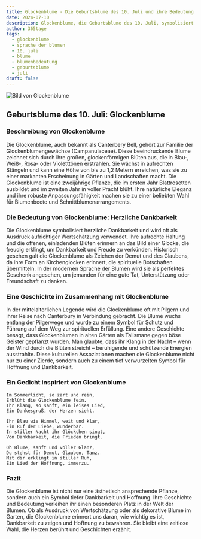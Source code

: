 ```yaml
---
title: Glockenblume - Die Geburtsblume des 10. Juli und ihre Bedeutung
date: 2024-07-10
description: Glockenblume, die Geburtsblume des 10. Juli, symbolisiert Herzliche Dankbarkeit. Erfahre mehr über ihre Geschichte, Bedeutung und Symbolik in der Sprache der Blumen.
author: 365tage
tags:
  - glockenblume
  - sprache der blumen
  - 10. juli
  - blume
  - blumenbedeutung
  - geburtsblume
  - juli
draft: false
---
```


![Bild von Glockenblume](https://cdn.pixabay.com/photo/2018/12/31/02/18/lanterns-3904294_1280.jpg#center)


## Geburtsblume des 10. Juli: Glockenblume

### Beschreibung von Glockenblume

Die Glockenblume, auch bekannt als Canterbery Bell, gehört zur Familie der Glockenblumengewächse (Campanulaceae). Diese beeindruckende Blume zeichnet sich durch ihre großen, glockenförmigen Blüten aus, die in Blau-, Weiß-, Rosa- oder Violetttönen erstrahlen. Sie wächst in aufrechten Stängeln und kann eine Höhe von bis zu 1,2 Metern erreichen, was sie zu einer markanten Erscheinung in Gärten und Landschaften macht. Die Glockenblume ist eine zweijährige Pflanze, die im ersten Jahr Blattrosetten ausbildet und im zweiten Jahr in voller Pracht blüht. Ihre natürliche Eleganz und ihre robuste Anpassungsfähigkeit machen sie zu einer beliebten Wahl für Blumenbeete und Schnittblumenarrangements.

### Die Bedeutung von Glockenblume: Herzliche Dankbarkeit

Die Glockenblume symbolisiert herzliche Dankbarkeit und wird oft als Ausdruck aufrichtiger Wertschätzung verwendet. Ihre aufrechte Haltung und die offenen, einladenden Blüten erinnern an das Bild einer Glocke, die freudig erklingt, um Dankbarkeit und Freude zu verkünden. Historisch gesehen galt die Glockenblume als Zeichen der Demut und des Glaubens, da ihre Form an Kirchenglocken erinnert, die spirituelle Botschaften übermitteln. In der modernen Sprache der Blumen wird sie als perfektes Geschenk angesehen, um jemanden für eine gute Tat, Unterstützung oder Freundschaft zu danken.

### Eine Geschichte im Zusammenhang mit Glockenblume

In der mittelalterlichen Legende wird die Glockenblume oft mit Pilgern und ihrer Reise nach Canterbury in Verbindung gebracht. Die Blume wuchs entlang der Pilgerwege und wurde zu einem Symbol für Schutz und Führung auf dem Weg zur spirituellen Erfüllung. Eine andere Geschichte besagt, dass Glockenblumen in alten Gärten als Talismane gegen böse Geister gepflanzt wurden. Man glaubte, dass ihr Klang in der Nacht – wenn der Wind durch die Blüten streicht – beruhigende und schützende Energien ausstrahlte. Diese kulturellen Assoziationen machen die Glockenblume nicht nur zu einer Zierde, sondern auch zu einem tief verwurzelten Symbol für Hoffnung und Dankbarkeit.

### Ein Gedicht inspiriert von Glockenblume

```
Im Sommerlicht, so zart und rein,  
Erblüht die Glockenblume fein.  
Ihr Klang, so sanft, ein leises Lied,  
Ein Dankesgruß, der Herzen sieht.  

Ihr Blau wie Himmel, weit und klar,  
Ein Ruf der Liebe, wunderbar.  
In stiller Nacht ihr Glöckchen singt,  
Von Dankbarkeit, die Frieden bringt.  

Oh Blume, sanft und voller Glanz,  
Du stehst für Demut, Glauben, Tanz.  
Mit dir erklingt in stiller Ruh,  
Ein Lied der Hoffnung, immerzu.  
```

### Fazit

Die Glockenblume ist nicht nur eine ästhetisch ansprechende Pflanze, sondern auch ein Symbol tiefer Dankbarkeit und Hoffnung. Ihre Geschichte und Bedeutung verleihen ihr einen besonderen Platz in der Welt der Blumen. Ob als Ausdruck von Wertschätzung oder als dekorative Blume im Garten, die Glockenblume erinnert uns daran, wie wichtig es ist, Dankbarkeit zu zeigen und Hoffnung zu bewahren. Sie bleibt eine zeitlose Wahl, die Herzen berührt und Geschichten erzählt.